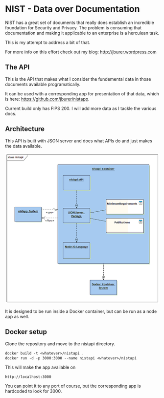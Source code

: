 # NIST - Data over Documentation

NIST has a great set of documents that really does establish an incredible foundation
for Security and Privacy. The problem is consuming that documentation and making it
applicable to an enterprise is a herculean task.

This is my attempt to address a bit of that.

For more info on this effort check out my blog: <a href="http://jburer.wordpress.com" target="_blank">http://jburer.wordpress.com</a>

## The API

This is the API that makes what I consider the fundemental data in those documents available programatically.

It can be used with a corresponding app for presentation of that data, which is here:
<a href="https://github.com/jburer/nistapp" target="_blank">https://github.com/jburer/nistapp</a>.

Current build only has FIPS 200. I will add more data as I tackle the various docs.

## Architecture

This API is built with JSON server and does what APIs do and just makes the data available.

<img src="./images/nistapi.gif" alt="nistapi">

It is designed to be run inside a Docker container, but can be run as a node app as well.

## Docker setup

Clone the repository and move to the nistapi directory.

```
docker build -t <whatever>/nistapi .
docker run -d -p 3000:3000 --name nistapi <whatever>/nistapi
```

This will make the app available on

```
http://localhost:3000
```

You can point it to any port of course, but the corresponding app is hardcoded to look for 3000.
